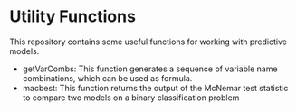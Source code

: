 # Utility Functions
This repository contains some useful functions for working with predictive models. 

* getVarCombs: This function generates a sequence of variable name combinations, which can be used as formula.
* macbest: This function returns the output of the McNemar test statistic to compare two models on a binary classification problem
